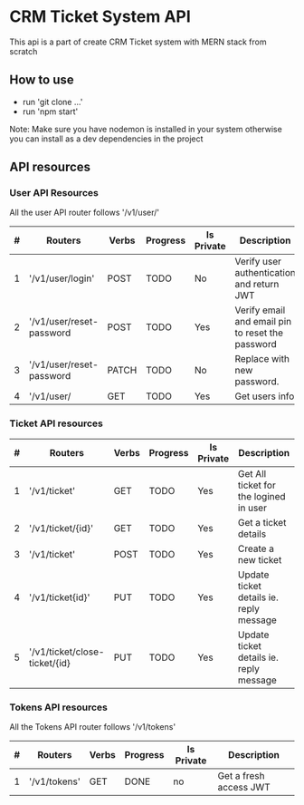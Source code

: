# CRM Ticket System API

This api is a part of create CRM Ticket system with MERN stack from scratch

## How to use

- run 'git clone ...'
- run 'npm start'

Note: Make sure you have nodemon is installed in your system otherwise you can install as a dev dependencies in the project

## API resources

### User API Resources

All the user API router follows '/v1/user/'

| #     | Routers                          | Verbs | Progress | Is Private | Description                                      |
| ----- | -------------------------------- | ----- | -------- | ---------- | ------------------------------------------------ |
| 1     | '/v1/user/login'                 | POST  | TODO     | No         | Verify user authentication and return JWT        |
| 2     | '/v1/user/reset-password         | POST  | TODO     | Yes        | Verify email and email pin to reset the password |
| 3     | '/v1/user/reset-password         | PATCH | TODO     | No         | Replace with new password.                       |
| 4     | '/v1/user/                       | GET   | TODO     | Yes        | Get users info                                   |

### Ticket API resources

| #     | Routers                          | Verbs | Progress | Is Private | Description                                      |
| ----- | -------------------------------- | ----- | -------- | ---------- | ------------------------------------------------ |
| 1     | '/v1/ticket'                     | GET   | TODO     |Yes         | Get All ticket for the logined in user           |
| 2     | '/v1/ticket/{id}'                | GET   | TODO     |Yes         | Get a ticket details                             |
| 3     | '/v1/ticket'                     | POST  | TODO     |Yes         | Create a new ticket                              |
| 4     | '/v1/ticket{id}'                 | PUT   | TODO     |Yes         | Update ticket details ie. reply message          |
| 5     | '/v1/ticket/close-ticket/{id}    | PUT   | TODO     |Yes         | Update ticket details ie. reply message          |

### Tokens API resources

All the Tokens API router follows '/v1/tokens'

| #     | Routers                          | Verbs | Progress | Is Private | Description                                      |
| ----- | -------------------------------- | ----- | -------- | ---------- | ------------------------------------------------ |
| 1     | '/v1/tokens'                     | GET   | DONE     |no          | Get a fresh access JWT                           |